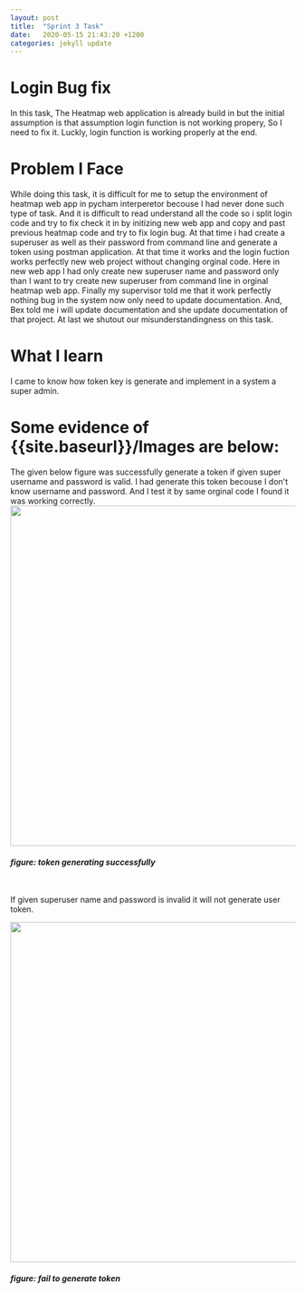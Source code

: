 ```yaml
---
layout: post
title:  "Sprint 3 Task"
date:   2020-05-15 21:43:20 +1200
categories: jekyll update
---
```


<h1>Login Bug fix</h1>
<p> In this task, The Heatmap web application is already build in but the initial assumption is that assumption login function is not working propery, So I need to fix it. Luckly, login function is working properly at the end.  </p>
<h1>Problem I Face</h1>
<P>While doing this task, it is difficult for me to setup the environment of heatmap web app in pycham interperetor becouse I had never done such type of task. And it is difficult to read understand all the code so i split login code and try to fix check it in by initizing new web app and copy and past previous heatmap code and try to fix login bug. At that time i had create a superuser as well as their password from command line  and generate a token using postman application. At that time it works and the login fuction works perfectly new web project without changing orginal code. Here in new web app I had only create new superuser name and password only than I want to try create new superuser from command line in orginal heatmap web app. Finally my supervisor told me that it work perfectly nothing bug in the system now only need to update documentation. And, Bex told me i will update documentation and she update documentation of that project. At last we shutout our misunderstandingness on this task.  </p>
<h1>What I learn</h1>
<p>I came to know how token key is generate and implement in a system a super admin.  

<h1>Some evidence of {{site.baseurl}}/Images are below:</h1>
<p>The given below figure was successfully generate a token if 
given super username and password is valid. I had generate this token becouse I don't know username and password. And I 
test it by same orginal code I found it was working correctly. <br>
<img src="{{site.baseurl}}/Images/MicrosoftTeams-image (1).PNG" width="1500" height="600">
<br>
<h4><i>figure: token generating successfully </i></h4>
<br>
<p> If given superuser name and password is invalid it will not generate user token.</p>
<img src="{{site.baseurl}}/Images/MicrosoftTeams-image.PNG" width="1500" height="600">
<br>
<h4><i>figure: fail to generate token </i></h4>
<br>